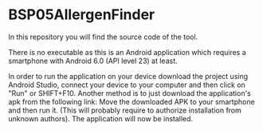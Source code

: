 # BSP05AllergenFinder

In this repository you will find the source code of the tool.

There is no executable as this is an Android application which requires a smartphone with Android 6.0 (API level 23) at least.

In order to run the application on your device download the project using Android Studio, connect your device to your computer and then click on "Run" or SHIFT+F10.
Another method is to just download the application's apk from the following link:
Move the downloaded APK to your smartphone and then run it. (This will probably require to authorize installation from unknown authors). The application will now be installed.
